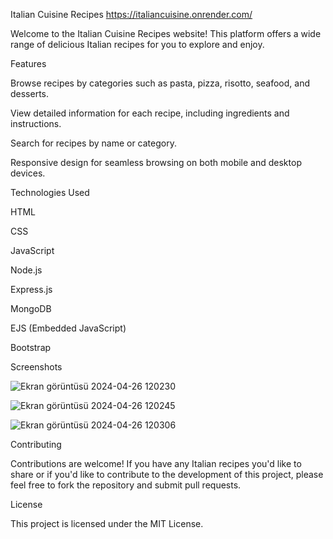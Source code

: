 Italian Cuisine Recipes
https://italiancuisine.onrender.com/

Welcome to the Italian Cuisine Recipes website! This platform offers a wide range of delicious Italian recipes for you to explore and enjoy.





Features

Browse recipes by categories such as pasta, pizza, risotto, seafood, and desserts.

View detailed information for each recipe, including ingredients and instructions.

Search for recipes by name or category.

Responsive design for seamless browsing on both mobile and desktop devices.





Technologies Used

HTML

CSS

JavaScript

Node.js

Express.js

MongoDB

EJS (Embedded JavaScript)

Bootstrap





Screenshots

![Ekran görüntüsü 2024-04-26 120230](https://github.com/enkdeveloper/ItalianCuisineRecipes/assets/119349974/7f50c9c0-da3c-4d87-b42d-497c45ad9686)

![Ekran görüntüsü 2024-04-26 120245](https://github.com/enkdeveloper/ItalianCuisineRecipes/assets/119349974/a8920f73-ef66-4918-ae87-96ce1f6f63a3)

![Ekran görüntüsü 2024-04-26 120306](https://github.com/enkdeveloper/ItalianCuisineRecipes/assets/119349974/77c796e9-0ec9-4e80-b84f-d14c4d595e8e)






Contributing

Contributions are welcome! If you have any Italian recipes you'd like to share or if you'd like to contribute to the development of this project, please feel free to fork the repository and submit pull requests.





License

This project is licensed under the MIT License.

